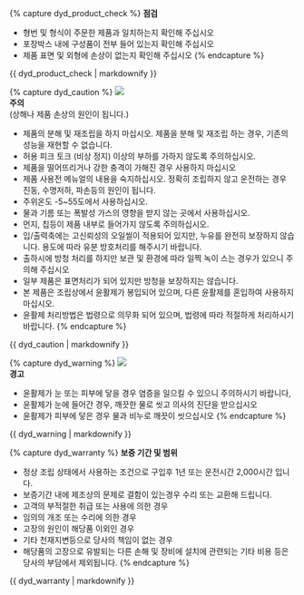 {% capture dyd_product_check %}
**점검**  
- 형번 및 형식이 주문한 제품과 일치하는지 확인해 주십시오
- 포장박스 내에 구성품이 전부 들어 있는지 확인해 주십시오
- 제품 표면 및 외형에 손상이 없는지 확인해 주십시오
{% endcapture %}
<div class="notice--info">{{ dyd_product_check | markdownify }}</div>

{% capture dyd_caution %}
![](/assets/images/icon_warning.png)  
**주의**  
(상해나 제품 손상의 원인이 됩니다.)
- 제품의 분해 및 재조립을 하지 마십시오. 제품을 분해 및 재조립 하는 경우, 기존의 성능을 재현할 수 없습니다.
- 허용 피크 토크 (비상 정지) 이상의 부하를 가하지 않도록 주의하십시오.
- 제품을 떨어뜨리거나 강한 충격이 가해진 경우 사용하지 마십시오
- 제품 사용전 메뉴얼의 내용을 숙지하십시오. 정확히 조립하지 않고 운전하는 경우 진동, 수명저하, 파손등의 원인이 됩니다.
- 주위온도 -5~55도에서 사용하십시오.
- 물과 기름 또는 폭발성 가스의 영향을 받지 않는 곳에서 사용하십시오.
- 먼지, 칩등이 제품 내부로 들어가지 않도록 주의하십시오.
- 입/출력축에는 고신뢰성의 오일씰이 적용되어 있지만, 누유를 완전히 보장하지 않습니다. 용도에 따라 유분 방호처리를 해주시기 바랍니다.
- 출하시에 방청 처리를 하지만 보관 및 환경에 따라 일찍 녹이 스는 경우가 있으니 주의해 주십시오
- 일부 제품은 표면처리가 되어 있지만 방청을 보장하지는 않습니다.
- 본 제품은 조립상에서 윤활제가 봉입되어 있으며, 다른 윤활제를 혼입하여 사용하지 마십시오.
- 윤활제 처리방법은 법령으로 의무화 되어 있으며, 법령에 따라 적절하게 처리하시기 바랍니다.
{% endcapture %}
<div class="notice--warning">{{ dyd_caution | markdownify }}</div>

{% capture dyd_warning %}
![](/assets/images/icon_warning.png)  
**경고**  
- 윤활제가 눈 또는 피부에 닿을 경우 염증을 일으킬 수 있으니 주의하시기 바랍니다,
- 윤활제가 눈에 들어간 경우, 깨끗한 물로 씻고 의사의 진단을 받으십시오
- 윤활제가 피부에 닿은 경우 물과 비누로 깨끗이 씻으십시오
{% endcapture %}
<div class="notice--danger">{{ dyd_warning | markdownify }}</div>

{% capture dyd_warranty %}
**보증 기간 및 범위**  
- 정상 조립 상태에서 사용하는 조건으로 구입후 1년 또는 운전시간 2,000시간 입니다.
- 보증기간 내에 제조상의 문제로 결함이 있는경우 수리 또는 교환해 드립니다.
- 고객의 부적절한 취급 또는 사용에 의한 경우
- 임의의 개조 또는 수리에 의한 경우
- 고장의 원인이 해당품 이외인 경우
- 기타 천재지변등으로 당사의 책임이 없는 경우
- 해당품의 고장으로 유발되는 다른 손해 및 장비에 설치에 관련되는 기타 비용 등은 당사의 부담에서 제외됩니다.
{% endcapture %}
<div class="notice--success">{{ dyd_warranty | markdownify }}</div>
